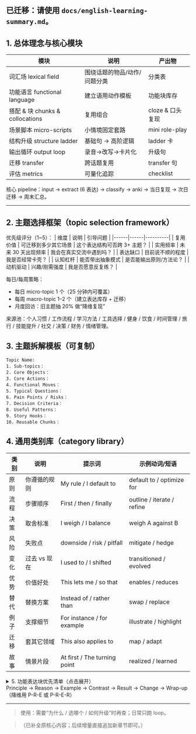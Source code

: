 已迁移：请使用 `docs/english-learning-summary.md`。
---
## 1. 总体理念与核心模块
| 模块 | 说明 | 产出物 |
|------|------|--------|
| 词汇场 lexical field | 围绕话题的物品/动作/问题分类 | 分类表 | 
| 功能语言 functional language | 建立语用动作模板 | 功能块库存 | 
| 搭配 & 块 chunks & collocations | 复用组合 | cloze & 口头复现 | 
| 场景脚本 micro-scripts | 小情境固定套路 | mini role-play | 
| 结构升级 structure ladder | 基础句 → 高阶逻辑 | ladder 卡 | 
| 输出循环 output loop | 录音→改写→卡片化 | 升级句 | 
| 迁移 transfer | 跨话题复用 | transfer 句 | 
| 评估 metrics | 可量化追踪 | checklist | 

核心 pipeline：input → extract (6 表达) → classify → anki → 当日复现 → 次日迁移 → 周末汇总。

---
## 2. 主题选择框架（topic selection framework）
优先级评分（1~5）：
| 维度 | 说明 | 引导问题 |
|------|------|----------|
| 复用价值 | 可迁移到多少其它场景 | 这个表达结构可否跨 3+ 主题？ |
| 实用频率 | 未来 30 天出现频率 | 我会在真实交流中遇到吗？ |
| 表达缺口 | 目前说不顺的程度 | 我是否经常卡壳？ |
| 认知杠杆 | 能否带出抽象模式 | 是否能输出原则/方法论？ |
| 动机驱动 | 兴趣/刚需强度 | 我是否愿意反复练？ |

每日/每周策略：
- 每日 micro-topic 1 个（25 分钟内可覆盖）
- 每周 macro-topic 1–2 个（建立表达库存 + 迁移）
- 月度回访：旧主题抽 20% 做“降维复现”

来源池：个人习惯 / 工作流程 / 学习方法 / 工具选择 / 健身 / 饮食 / 时间管理 / 旅行 / 技能提升 / 社交 / 决策 / 财务 / 情绪管理。

## 3. 主题拆解模板（可复制）
```
Topic Name:
1. Sub-topics：
2. Core Objects：
3. Core Actions：
4. Functional Moves：
5. Typical Questions：
6. Pain Points / Risks：
7. Decision Criteria：
8. Useful Patterns：
9. Story Hooks：
10. Reusable Chunks：
```

## 4. 通用类别库（category library）
| 类别 | 说明 | 提示词 | 示例动词/短语 |
|------|------|--------|--------------|
| 原则 | 你遵循的规则 | My rule / I default to | default to / optimize for |
| 流程 | 步骤顺序 | First / then / finally | outline / iterate / refine |
| 决策 | 取舍标准 | I weigh / I balance | weigh A against B |
| 风险 | 失败点 | downside / risk / pitfall | mitigate / hedge |
| 变化 | 过去 vs 现在 | I used to / I shifted | transitioned / evolved |
| 优势 | 价值好处 | This lets me / so that | enables / reduces |
| 替代 | 替换方案 | Instead of / rather than | swap / replace |
| 例子 | 支撑细节 | For instance / for example | illustrate / highlight |
| 迁移 | 套其它领域 | This also applies to | map / adapt |
| 故事 | 情景片段 | At first / The turning point | realized / learned |

<details><summary>5. 功能表达块优先清单（点击展开）</summary>

## 5. 功能表达块优先清单（top 50 概念示例）
分组示例：
- Decision / Preference: I tend to..., I prefer A over B because..., My rule of thumb is...
- Experience / Change: I used to..., but now..., One thing that changed was...
- Reason / Result: That’s mainly because..., This allows me to..., It ends up saving...
- Contrast / Limitation: Instead of..., The downside is..., Even if..., I still...
- Mitigation / Strategy: To avoid..., I..., To make sure..., I...
- Story: At first..., Then..., In the end..., The turning point was...
- Speculation / Conditional: If that happens, I’ll..., If I had more time, I’d...
- Evaluation / Framing: It’s not worth the..., It adds complexity without much value.
- Buffering: Let me think..., Off the top of my head...
- Upgrade / Reformulate: What I mean is..., To put it another way...

Cloze 示例：My rule of {{c1::thumb}} is to only pack items that {{c2::serve multiple purposes}}.

## 6. 表达升级阶梯（expression ladder）
1. Basic 基础事实句 → “I make a list.”
2. Improved + 原因/例子 → “I plan ahead so I don’t forget key items.”
3. Natural + 结构 → principle + example + result
4. Advanced + 策略/权衡 → 加 trade-off / mechanism
5. Concise / Professional + 名词化 / 逻辑标记 → “I optimize for versatility and risk coverage.”

建议做 transformation 卡：Front 给 Basic，口头升到 3/4 层。

## 7. anki 设计策略与卡片类型
优先比例：
- collocation/chunk cloze ≈40%
- functional / pattern cloze ≈25%
- speaking prompt ≈20%
- transformation / ladder ≈10%
- story / transfer ≈5%

卡片示例：
1) Chunk Cloze：The downside of {{c1::checking a bag}} is whether it’ll {{c2::make the connection}}.
2) Speaking：30s – Explain how your packing changed (Principle + Example + Result).
3) Transformation：Basic: I take too many things. → 升级：overpack / strip out / single-purpose.
4) Transfer：Apply “serve multiple purposes” to choosing apps.
5) Self Shadow：播放高质量句子音频 → 跟读 → 标记重音/连读。

## 8. 25/30 分钟训练 session 模板
| 时间 | 内容 | 说明 |
|------|------|------|
| 0–3 | 复习 6 旧块 | 口头造句 |
| 3–8 | 微输入 | 100–150 词 |
| 8–12 | 抽 4 表达 Cloze | 功能/对比/结果优先 |
| 12–17 | 话题回答 40s | 用骨架 |
| 17–20 | 听+标错+改写 | 2 升级句 |
| 20–23 | Transfer 练习 | 跨新话题 |
| 23–25 | 连接词替换 | because→since |

## 9. 30 天晋级路线图（a2/b1 → b1+）
Week1：功能块注入 + 基础结构（25 块激活）
Week2：对比、变化、风险（used to / downside / instead of）
Week3：条件与迁移（if / would / weigh A against B）
Week4：连接词多样化 + 精炼（although / whereas / consequently / in practice）

## 10. 录音自评清单（output qa）
[ ] Principle 句 (I tend to...)
[ ] 因果 (because / so / which)
[ ] 例子 (For example...)
[ ] 转折或对比 (but / instead / however)
[ ] 变化 (I used to...)
≥5 勾=达标；不够→同话题再练。

## 11. 迁移与抽象（transfer mapping）
Pattern：I weigh A against B → packing → apps → diet
Pattern：I used to…, but now… → 工作 / 学习 / 锻炼
Pattern：strip out single-purpose X → 工具 / 会议 / 冗余步骤
建议：每日 1 transfer 卡；周末合并“跨话题表达表”。

## 12. 错误分类与纠错格式
类别：词形 / 时态 / 冠词 / 连接词单一 / 句子碎片。
纠错卡：
Front：I make a mistakes when I travel.
Back：I make mistakes... （去掉 a）+ 再造 1 正确句。
Cloze：I {{c1::used to}} bring too many shoes because I {{c2::thought}} I’d need them.

## 13. 达标评估指标（b1+ 量化）
- 5+ 话题 45–60 秒结构回答不崩
- 功能块库存 50 中抽 15 → 造句成功率 ≥90%
- 停顿：每分钟 >2 秒沉默 ≤2 次
- 升级/对比句：每 60 秒 ≥2 个
- 跨话题迁移：随机给 1 原则 → 新话题 30 秒能说清

## 14. 今日即刻行动（quick start）
1. 选 5 功能块：I tend to / I used to / strip out / the downside is / serve multiple purposes
2. 写 5 句（含对比）
3. 录 40 秒：How has your packing changed?
4. 改写 2 句 → 2 张 transformation 卡
5. Transfer：Apply “serve multiple purposes” to choosing apps.
6. 次日复述升级句不看卡。

## 15. 自动化与追踪（ideas，可选）
- daily tracker：日期 / 主主题 / 新块数 / 录音次数 / 迁移卡数 / 自评得分
- weekly review：3 新可迁移模式 + 2 常犯错误 + 1 升级连接词
- 半自动卡片生成：扫描标记行输出 tsv
- 录音命名规则：YYYYMMDD_topic_v1/v2
- 每周一次“降维复述”：60 秒总结过去一周共性原则

## 16. 后续扩展话题建议
remote work productivity / fitness routine / meal planning / knowledge management / budgeting / time blocking

## 17. 附录：完整示例（旅行打包）
- sub-topics: strategy / layering / toolkit / risk mitigation / context differences
- core actions: streamline, overpack, allocate, consolidate, hedge, strip out
- functional moves: principle / trade-off / advice / risk / change
- typical questions: How do you optimize it? / What changed? / What’s essential?
- decision criteria: flexibility, cost, risk, effort
- useful patterns: I anchor... / I reverse... / It doesn’t justify...
- ladder 示例：
	- Basic: I make a list and do it.
	- Improved: I plan ahead so I don’t forget key items.
	- Natural: I build around a few core elements so I can adapt without overdoing it.
	- Advanced: I reverse-plan—list everything, then strip out single-purpose extras to stay lean.
	- Professional: I optimize for versatility and risk coverage, removing anything with low marginal value.

## 附：结构骨架快速参考（打印）

</details>
Principle → Reason → Example → Contrast → Result → Change → Wrap-up  （降维用 P-R-E 或 P-R-E-R）

---
> 使用：需要“为什么 / 选哪个 / 如何升级”时再查；日常只跑 loop。

> （已补全原核心内容；后续增量直接追加新章节即可。）
